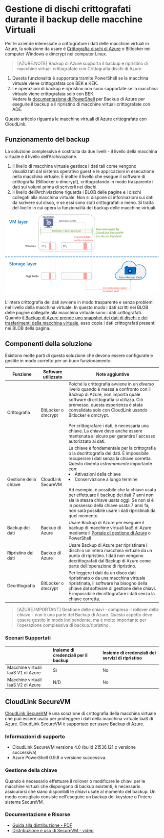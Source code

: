 <properties
   pageTitle="Backup di Azure - Backup di macchine virtuali IaaS di Azure con dischi crittografati | Microsoft Azure"
   description="Informazioni su come Backup di Azure gestisce i dati crittografati mediante BitLocker o dmcrypt durante il backup delle macchine virtuali IaaS. Questo articolo consente di prepararsi alle differenze di backup e di ripristino quando si gestiscono dischi crittografati."
   services="backup"
   documentationCenter=""
   authors="pallavijoshi"
   manager="vijayts"
   editor=""/>
<tags
   ms.service="backup"
   ms.devlang="na"
   ms.topic="article"
   ms.tgt_pltfrm="na"
   ms.workload="storage-backup-recovery"
   ms.date="08/16/2016"
   ms.author="markgal; jimpark; trinadhk"/>

# Gestione di dischi crittografati durante il backup delle macchine Virtuali

Per le aziende interessate a crittografare i dati delle macchine virtuali in Azure, la soluzione da usare è [Crittografia dischi di Azure](../security/azure-security-disk-encryption.md) o Bitlocker nei computer Windows e dmcrypt nei computer Linux.

> [AZURE.NOTE]  Backup di Azure supporta il backup e ripristino di macchine virtuali crittografate con Crittografia dischi di Azure. <br>
1. Questa funzionalità è supportata tramite PowerShell se la macchina virtuale viene crittografata con BEK e KEK. <br>
2. Le operazioni di backup e ripristino non sono supportate se la macchina virtuale viene crittografata solo con BEK. <br> Vedere la [documentazione di PowerShell](backup-azure-vms-automation.md) per Backup di Azure per eseguire il backup e il ripristino di macchine virtuali crittografate con ADE.

Questo articolo riguarda le macchine virtuali di Azure crittografate con CloudLink.

## Funzionamento del backup

La soluzione complessiva è costituita da due livelli - il livello della macchina virtuale e il livello dell’Archiviazione.

1. Il livello di macchina virtuale gestisce i dati tali come vengono visualizzati dal sistema operativo guest e le applicazioni in esecuzione nella macchina virtuale. È inoltre il livello che esegue il software di crittografia (Bitlocker o dmcrypt), crittografando in modo trasparente i dati sui volumi prima di scriverli nei dischi.
2. Il livello dell’Archiviazione riguarda i BLOB delle pagine e i dischi collegati alla macchina virtuale. Non si dispone di informazioni sui dati da scrivere sul disco, e se essi sono stati crittografati o meno. Si tratta del livello in cui opera la funzionalità del backup delle macchine virtuali.

![Come coesistono il backup della macchina virtuale di Azure backup e la crittografia Bitlocker](./media/backup-azure-vms-encryption/how-it-works.png)

L’intera crittografia dei dati avviene in modo trasparente e senza problemi nel livello della macchina virtuale. In questo modo i dati scritti nei BLOB delle pagine collegate alla macchina virtuale sono i dati crittografati. Quando [il Backup di Azure prende uno snapshot dei dati di dischi e dei trasferimenti della macchina virtuale](backup-azure-vms-introduction.md#how-does-azure-back-up-virtual-machines), esso copia i dati crittografati presenti nei BLOB della pagina.

## Componenti della soluzione

Esistono molte parti di questa soluzione che devono essere configurate e gestite in modo corretto per un buon funzionamento:

| Funzione | Software utilizzato | Note aggiuntive |
| -------- | ------------- | ------- |
| Crittografia | BitLocker o dmcrypt | Poiché la crittografia avviene in un *diverso* livello quando è messa a confronto con il Backup di Azure, non importa quale software di crittografia si utilizza. Ciò premesso, questa esperienza è stata convalidata solo con CloudLink usando Bitlocker e dmcrypt.<br><br> Per crittografare i dati, è necessaria una chiave. La chiave deve anche essere mantenuta al sicuro per garantire l'accesso autorizzato ai dati. |
| Gestione della chiave | CloudLink SecureVM | La chiave è fondamentale per la crittografia o la decrittografia dei dati. È impossibile recuperare i dati senza la chiave corretta. Questo diventa *estremamente* importante con:<br><li>Attivazioni della chiave<li>Conservazione a lungo termine<br><br>Ad esempio, è possibile che la chiave usata per effettuare il backup dei dati 7 anni non sia la stessa chiave usata oggi. Se non si è in possesso della chiave usata 7 anni fa, non sarà possibile usare i dati ripristinati da quel momento.|
| Backup dei dati | Backup di Azure | Usare Backup di Azure per eseguire il backup di macchine virtuali IaaS di Azure mediante il [Portale di gestione di Azure](http://manage.windowsazure.com) o PowerShell |
| Ripristino dei dati | Backup di Azure | Usare Backup di Azure per ripristinare i dischi o un'intera macchina virtuale da un punto di ripristino. I dati non vengono decrittografati dal Backup di Azure come parte dell'operazione di ripristino.|
| Decrittografia | BitLocker o dmcrypt | Per leggere i dati da un disco dati ripristinato o da una macchina virtuale ripristinata, il software ha bisogno della chiave dal software di gestione delle chiavi. È impossibile decrittografare i dati senza la chiave corretta. |

> [AZURE.IMPORTANT]  Gestione delle chiavi - compreso il rollover della chiave - non è una parte del Backup di Azure. Questo aspetto deve essere gestito in modo indipendente, ma è molto importante per l’operazione complessiva di backup/ripristino.

### Scenari Supportati


| &nbsp; | Insieme di credenziali per il backup | Insieme di credenziali dei servizi di ripristino |
| :-- | :-- | :-- |
| Macchine virtuali IaaS V1 di Azure | Sì | No |
| Macchine virtuali IaaS V2 di Azure | N/D | No |


## CloudLink SecureVM

[CloudLink SecureVM](http://www.cloudlinktech.com/choose-your-cloud/microsoft-azure/) è una soluzione di crittografia della macchina virtuale che può essere usata per proteggere i dati della macchina virtuale IaaS di Azure. CloudLink SecureVM è supportato per usare Backup di Azure.

### Informazioni di supporto

- CloudLink SecureVM versione 4.0 (build 21536.121 o versione successiva)
- Azure PowerShell 0.9.8 o versione successiva.

### Gestione della chiave

Quando è necessario effettuare il rollover o modificare le chiavi per le macchine virtuali che dispongono di backup esistenti, è necessario assicurarsi che siano disponibili le chiavi usate al momento del backup. Un modo consigliato consiste nell'eseguire un backup del keystore o l'intero sistema SecureVM.

### Documentazione e Risorse

- [Guida alla distribuzione - PDF](http://www.cloudlinktech.com/Azure/CL_SecureVM_4_0_DG_EMC_Azure_R2.pdf)
- [Distribuzione e uso di SecureVM - video](https://www.youtube.com/watch?v=8AIRe92UDNg)

<!---HONumber=AcomDC_0817_2016-->